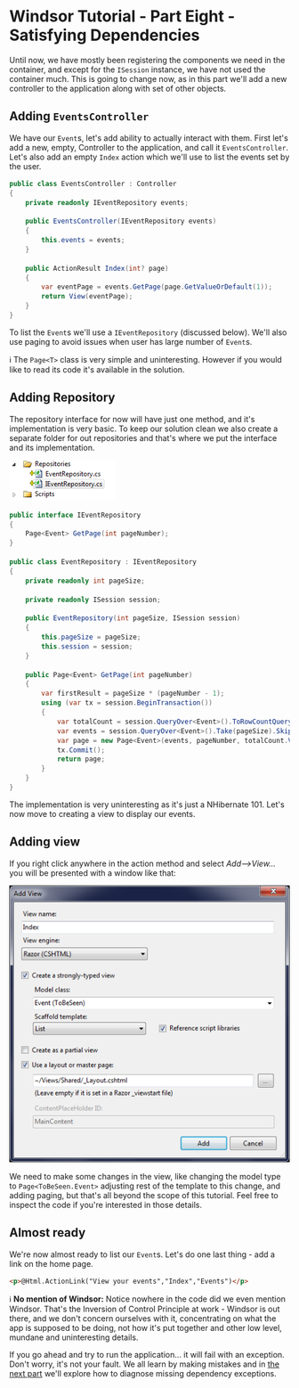# Windsor Tutorial - Part Eight - Satisfying Dependencies

Until now, we have mostly been registering the components we need in the container, and except for the `ISession` instance, we have not used the container much. This is going to change now, as in this part we'll add a new controller to the application along with set of other objects.

## Adding `EventsController`

We have our `Event`s, let's add ability to actually interact with them. First let's add a new, empty, Controller to the application, and call it `EventsController`. Let's also add an empty `Index` action which we'll use to list the events set by the user.

```csharp
public class EventsController : Controller
{
    private readonly IEventRepository events;

    public EventsController(IEventRepository events)
    {
        this.events = events;
    }

    public ActionResult Index(int? page)
    {
        var eventPage = events.GetPage(page.GetValueOrDefault(1));
        return View(eventPage);
    }
}
```

To list the `Event`s we'll use a `IEventRepository` (discussed below). We'll also use paging to avoid issues when user has large number of `Event`s.

:information_source: The `Page<T>` class is very simple and uninteresting. However if you would like to read its code it's available in the solution.

## Adding Repository

The repository interface for now will have just one method, and it's implementation is very basic. To keep our solution clean we also create a separate folder for out repositories and that's where we put the interface and its implementation.

![](images/mvc-tutorial-vs-repositories-folder.png)

```csharp
public interface IEventRepository
{
	Page<Event> GetPage(int pageNumber);
}

public class EventRepository : IEventRepository
{
	private readonly int pageSize;

	private readonly ISession session;

	public EventRepository(int pageSize, ISession session)
	{
		this.pageSize = pageSize;
		this.session = session;
	}

	public Page<Event> GetPage(int pageNumber)
	{
		var firstResult = pageSize * (pageNumber - 1);
		using (var tx = session.BeginTransaction())
		{
			var totalCount = session.QueryOver<Event>().ToRowCountQuery().FutureValue<int>();
			var events = session.QueryOver<Event>().Take(pageSize).Skip(firstResult).Future();
			var page = new Page<Event>(events, pageNumber, totalCount.Value, pageSize);
			tx.Commit();
			return page;
		}
	}
}
```

The implementation is very uninteresting as it's just a NHibernate 101. Let's now move to creating a view to display our events.

## Adding view

If you right click anywhere in the action method and select *Add-->View...* you will be presented with a window like that:

![](images/mvc-tutorial-vs-add-view.png)

We need to make some changes in the view, like changing the model type to `Page<ToBeSeen.Event>` adjusting rest of the template to this change, and adding paging, but that's all beyond the scope of this tutorial. Feel free to inspect the code if you're interested in those details.

## Almost ready

We're now almost ready to list our `Event`s. Let's do one last thing - add a link on the home page.

```html
<p>@Html.ActionLink("View your events","Index","Events")</p>
```

:information_source: **No mention of Windsor:** Notice nowhere in the code did we even mention Windsor. That's the Inversion of Control Principle at work - Windsor is out there, and we don't concern ourselves with it, concentrating on what the app is supposed to be doing, not how it's put together and other low level, mundane and uninteresting details.

If you go ahead and try to run the application... it will fail with an exception. Don't worry, it's not your fault. We all learn by making mistakes and in [the next part](mvc-tutorial-part-9-diagnosing-missing-dependency-issues.md) we'll explore how to diagnose missing dependency exceptions.
